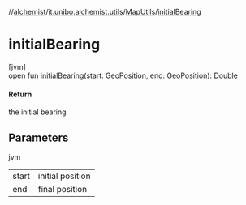 //[alchemist](../../../index.md)/[it.unibo.alchemist.utils](../index.md)/[MapUtils](index.md)/[initialBearing](initial-bearing.md)

# initialBearing

[jvm]\
open fun [initialBearing](initial-bearing.md)(start: [GeoPosition](../../it.unibo.alchemist.model.interfaces/-geo-position/index.md), end: [GeoPosition](../../it.unibo.alchemist.model.interfaces/-geo-position/index.md)): [Double](https://kotlinlang.org/api/latest/jvm/stdlib/kotlin/-double/index.html)

#### Return

the initial bearing

## Parameters

jvm

| | |
|---|---|
| start | initial position |
| end | final position |
